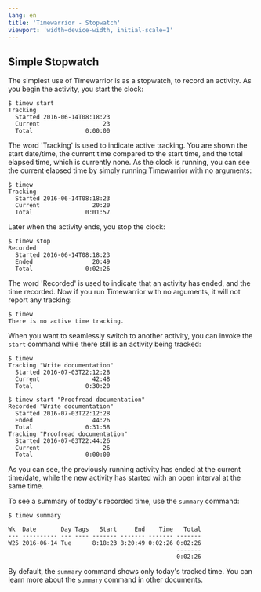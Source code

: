 ```yaml
---
lang: en
title: 'Timewarrior - Stopwatch'
viewport: 'width=device-width, initial-scale=1'
---
```


## Simple Stopwatch

The simplest use of Timewarrior is as a stopwatch, to record an
activity.
As you begin the activity, you start the clock:

    $ timew start
    Tracking 
      Started 2016-06-14T08:18:23
      Current                  23
      Total               0:00:00

The word \'Tracking\' is used to indicate active tracking.
You are shown
the start date/time, the current time compared to the start time, and
the total elapsed time, which is currently none.
As the clock is
running, you can see the current elapsed time by simply running
Timewarrior with no arguments:

    $ timew
    Tracking 
      Started 2016-06-14T08:18:23
      Current               20:20
      Total               0:01:57

Later when the activity ends, you stop the clock:

    $ timew stop
    Recorded 
      Started 2016-06-14T08:18:23
      Ended                 20:49
      Total               0:02:26

The word \'Recorded\' is used to indicate that an activity has ended,
and the time recorded.
Now if you run Timewarrior with no arguments, it
will not report any tracking:

    $ timew
    There is no active time tracking.

When you want to seamlessly switch to another activity, you can invoke
the `start` command while there still is an activity being tracked:

    $ timew
    Tracking "Write documentation"
      Started 2016-07-03T22:12:28
      Current               42:48
      Total               0:30:20

    $ timew start "Proofread documentation"
    Recorded "Write documentation"
      Started 2016-07-03T22:12:28
      Ended                 44:26
      Total               0:31:58
    Tracking "Proofread documentation"
      Started 2016-07-03T22:44:26
      Current                  26
      Total               0:00:00

As you can see, the previously running activity has ended at the current
time/date, while the new activity has started with an open interval at
the same time.

To see a summary of today\'s recorded time, use the `summary` command:

    $ timew summary

    Wk  Date       Day Tags   Start     End    Time   Total
    --- ---------- --- ---- ------- ------- ------- -------
    W25 2016-06-14 Tue      8:18:23 8:20:49 0:02:26 0:02:26
                                                    -------
                                                    0:02:26

By default, the `summary` command shows only today\'s tracked time.
You
can learn more about the `ѕummary` command in other documents.
